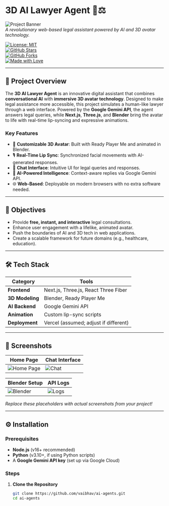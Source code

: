 # 3D AI Lawyer Agent 🤖⚖️

![Project Banner](https://via.placeholder.com/1200x400.png?text=3D+AI+Lawyer+Agent)  
*A revolutionary web-based legal assistant powered by AI and 3D avatar technology.*

[![License: MIT](https://img.shields.io/badge/License-MIT-yellow.svg)](https://opensource.org/licenses/MIT)  
[![GitHub Stars](https://img.shields.io/github/stars/jayendrabharti/ai-agents?style=social)](https://github.com/jayendrabharti/ai-agents/stargazers)  
[![GitHub Forks](https://img.shields.io/github/forks/jayendrabharti/ai-agents?style=social)](https://github.com/jayendrabharti/ai-agents/network)  
[![Made with Love](https://img.shields.io/badge/Made%20with-Love-red.svg)](https://github.com/jayendrabharti)

---

## 🚀 Project Overview

The **3D AI Lawyer Agent** is an innovative digital assistant that combines **conversational AI** with **immersive 3D avatar technology**. Designed to make legal assistance more accessible, this project simulates a human-like lawyer through a web interface. Powered by the **Google Gemini API**, the agent answers legal queries, while **Next.js**, **Three.js**, and **Blender** bring the avatar to life with real-time lip-syncing and expressive animations.

### Key Features
- 🌟 **Customizable 3D Avatar**: Built with Ready Player Me and animated in Blender.
- 🎙️ **Real-Time Lip Sync**: Synchronized facial movements with AI-generated responses.
- 💬 **Chat Interface**: Intuitive UI for legal queries and responses.
- 🧠 **AI-Powered Intelligence**: Context-aware replies via Google Gemini API.
- 🌐 **Web-Based**: Deployable on modern browsers with no extra software needed.

---

## 🎯 Objectives

- Provide **free, instant, and interactive** legal consultations.
- Enhance user engagement with a lifelike, animated avatar.
- Push the boundaries of AI and 3D tech in web applications.
- Create a scalable framework for future domains (e.g., healthcare, education).

---

## 🛠️ Tech Stack

| **Category**         | **Tools**                       |
|-----------------------|---------------------------------|
| **Frontend**         | Next.js, Three.js, React Three Fiber |
| **3D Modeling**      | Blender, Ready Player Me       |
| **AI Backend**       | Google Gemini API             |
| **Animation**        | Custom lip-sync scripts       |
| **Deployment**       | Vercel (assumed; adjust if different) |

---

## 📸 Screenshots

| **Home Page**                     | **Chat Interface**                  |
|------------------------------------|-------------------------------------|
| ![Home Page](https://via.placeholder.com/400x300.png?text=Home+Page+Avatar) | ![Chat](https://via.placeholder.com/400x300.png?text=Chat+Interface) |

| **Blender Setup**                 | **API Logs**                       |
|------------------------------------|------------------------------------|
| ![Blender](https://via.placeholder.com/400x300.png?text=Blender+Lip+Sync) | ![Logs](https://via.placeholder.com/400x300.png?text=API+Logs) |

*Replace these placeholders with actual screenshots from your project!*

---

## ⚙️ Installation

### Prerequisites
- **Node.js** (v16+ recommended)
- **Python** (v3.10+, if using Python scripts)
- A **Google Gemini API key** (set up via Google Cloud)

### Steps
1. **Clone the Repository**
   ```bash
   git clone https://github.com/vaibhav/ai-agents.git
   cd ai-agents
